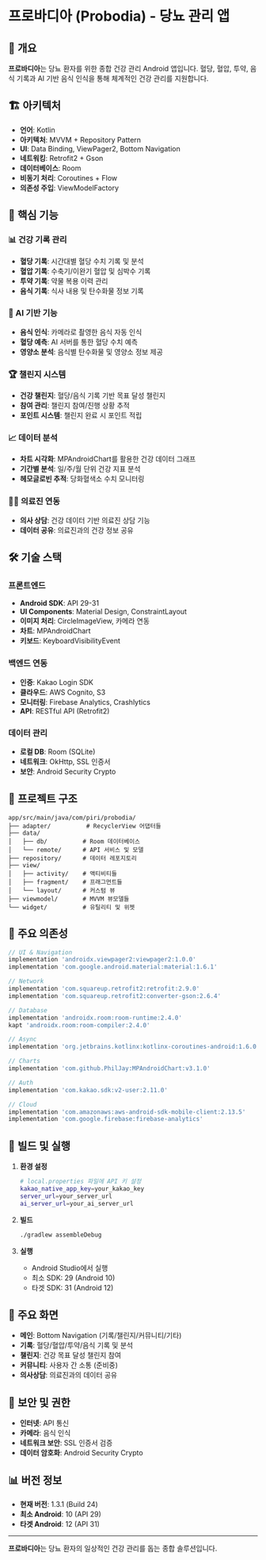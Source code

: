 # 프로바디아 (Probodia) - 당뇨 관리 앱

## 📱 개요
**프로바디아**는 당뇨 환자를 위한 종합 건강 관리 Android 앱입니다. 혈당, 혈압, 투약, 음식 기록과 AI 기반 음식 인식을 통해 체계적인 건강 관리를 지원합니다.

## 🏗️ 아키텍처
- **언어**: Kotlin
- **아키텍처**: MVVM + Repository Pattern
- **UI**: Data Binding, ViewPager2, Bottom Navigation
- **네트워킹**: Retrofit2 + Gson
- **데이터베이스**: Room
- **비동기 처리**: Coroutines + Flow
- **의존성 주입**: ViewModelFactory

## 🔑 핵심 기능

### 📊 건강 기록 관리
- **혈당 기록**: 시간대별 혈당 수치 기록 및 분석
- **혈압 기록**: 수축기/이완기 혈압 및 심박수 기록
- **투약 기록**: 약물 복용 이력 관리
- **음식 기록**: 식사 내용 및 탄수화물 정보 기록

### 🤖 AI 기반 기능
- **음식 인식**: 카메라로 촬영한 음식 자동 인식
- **혈당 예측**: AI 서버를 통한 혈당 수치 예측
- **영양소 분석**: 음식별 탄수화물 및 영양소 정보 제공

### 🏆 챌린지 시스템
- **건강 챌린지**: 혈당/음식 기록 기반 목표 달성 챌린지
- **참여 관리**: 챌린지 참여/진행 상황 추적
- **포인트 시스템**: 챌린지 완료 시 포인트 적립

### 📈 데이터 분석
- **차트 시각화**: MPAndroidChart를 활용한 건강 데이터 그래프
- **기간별 분석**: 일/주/월 단위 건강 지표 분석
- **헤모글로빈 추적**: 당화혈색소 수치 모니터링

### 👨‍⚕️ 의료진 연동
- **의사 상담**: 건강 데이터 기반 의료진 상담 기능
- **데이터 공유**: 의료진과의 건강 정보 공유

## 🛠️ 기술 스택

### 프론트엔드
- **Android SDK**: API 29-31
- **UI Components**: Material Design, ConstraintLayout
- **이미지 처리**: CircleImageView, 카메라 연동
- **차트**: MPAndroidChart
- **키보드**: KeyboardVisibilityEvent

### 백엔드 연동
- **인증**: Kakao Login SDK
- **클라우드**: AWS Cognito, S3
- **모니터링**: Firebase Analytics, Crashlytics
- **API**: RESTful API (Retrofit2)

### 데이터 관리
- **로컬 DB**: Room (SQLite)
- **네트워크**: OkHttp, SSL 인증서
- **보안**: Android Security Crypto

## 📁 프로젝트 구조

```
app/src/main/java/com/piri/probodia/
├── adapter/          # RecyclerView 어댑터들
├── data/
│   ├── db/          # Room 데이터베이스
│   └── remote/      # API 서비스 및 모델
├── repository/      # 데이터 레포지토리
├── view/
│   ├── activity/    # 액티비티들
│   ├── fragment/    # 프래그먼트들
│   └── layout/      # 커스텀 뷰
├── viewmodel/       # MVVM 뷰모델들
└── widget/          # 유틸리티 및 위젯
```

## 🔧 주요 의존성

```gradle
// UI & Navigation
implementation 'androidx.viewpager2:viewpager2:1.0.0'
implementation 'com.google.android.material:material:1.6.1'

// Network
implementation 'com.squareup.retrofit2:retrofit:2.9.0'
implementation 'com.squareup.retrofit2:converter-gson:2.6.4'

// Database
implementation 'androidx.room:room-runtime:2.4.0'
kapt 'androidx.room:room-compiler:2.4.0'

// Async
implementation 'org.jetbrains.kotlinx:kotlinx-coroutines-android:1.6.0'

// Charts
implementation 'com.github.PhilJay:MPAndroidChart:v3.1.0'

// Auth
implementation 'com.kakao.sdk:v2-user:2.11.0'

// Cloud
implementation 'com.amazonaws:aws-android-sdk-mobile-client:2.13.5'
implementation 'com.google.firebase:firebase-analytics'
```

## 🚀 빌드 및 실행

1. **환경 설정**
   ```bash
   # local.properties 파일에 API 키 설정
   kakao_native_app_key=your_kakao_key
   server_url=your_server_url
   ai_server_url=your_ai_server_url
   ```

2. **빌드**
   ```bash
   ./gradlew assembleDebug
   ```

3. **실행**
   - Android Studio에서 실행
   - 최소 SDK: 29 (Android 10)
   - 타겟 SDK: 31 (Android 12)

## 📱 주요 화면

- **메인**: Bottom Navigation (기록/챌린지/커뮤니티/기타)
- **기록**: 혈당/혈압/투약/음식 기록 및 분석
- **챌린지**: 건강 목표 달성 챌린지 참여
- **커뮤니티**: 사용자 간 소통 (준비중)
- **의사상담**: 의료진과의 데이터 공유

## 🔐 보안 및 권한

- **인터넷**: API 통신
- **카메라**: 음식 인식
- **네트워크 보안**: SSL 인증서 검증
- **데이터 암호화**: Android Security Crypto

## 📊 버전 정보

- **현재 버전**: 1.3.1 (Build 24)
- **최소 Android**: 10 (API 29)
- **타겟 Android**: 12 (API 31)

---

**프로바디아**는 당뇨 환자의 일상적인 건강 관리를 돕는 종합 솔루션입니다.